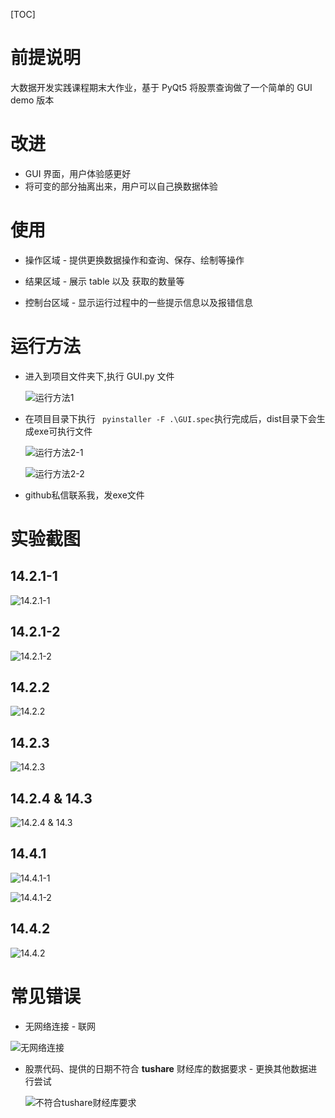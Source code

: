 [TOC]

# 前提说明

大数据开发实践课程期末大作业，基于 PyQt5 将股票查询做了一个简单的 GUI demo 版本

# 改进

- GUI 界面，用户体验感更好
- 将可变的部分抽离出来，用户可以自己换数据体验

# 使用

- 操作区域 - 提供更换数据操作和查询、保存、绘制等操作

- 结果区域 - 展示 table 以及 获取的数量等

- 控制台区域 - 显示运行过程中的一些提示信息以及报错信息

# 运行方法

- 进入到项目文件夹下,执行 GUI.py 文件

  ![运行方法1](http://qiniu.mengxun.online/20210618020301.png)

- 在项目目录下执行 ``` pyinstaller -F .\GUI.spec```执行完成后，dist目录下会生成exe可执行文件

  ![运行方法2-1](http://qiniu.mengxun.online/20210618022401.png)
  
  ![运行方法2-2](http://qiniu.mengxun.online/20210618020427.png)
  
- github私信联系我，发exe文件 

# 实验截图

## 14.2.1-1

![14.2.1-1](http://qiniu.mengxun.online/20210618012557.png)

## 14.2.1-2

![14.2.1-2](http://qiniu.mengxun.online/20210618012737.png)

## 14.2.2

![14.2.2](http://qiniu.mengxun.online/20210618012921.png)

## 14.2.3

![14.2.3](http://qiniu.mengxun.online/20210618013114.png)

## 14.2.4 & 14.3

![14.2.4 & 14.3](http://qiniu.mengxun.online/20210618013408.png)

## 14.4.1

![14.4.1-1](http://qiniu.mengxun.online/20210618013509.png)

![14.4.1-2](http://qiniu.mengxun.online/20210618013903.png)

## 14.4.2

![14.4.2](http://qiniu.mengxun.online/20210618014310.png)

# 常见错误

- 无网络连接 - 联网

![无网络连接](http://qiniu.mengxun.online/20210618014447.png)

- 股票代码、提供的日期不符合 **tushare** 财经库的数据要求 - 更换其他数据进行尝试

  ![不符合tushare财经库要求](http://qiniu.mengxun.online/20210618014752.png)
